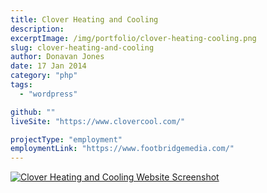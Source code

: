 ```yaml
---
title: Clover Heating and Cooling
description:
excerptImage: /img/portfolio/clover-heating-cooling.png
slug: clover-heating-and-cooling
author: Donavan Jones
date: 17 Jan 2014
category: "php"
tags:
  - "wordpress"

github: ""
liveSite: "https://www.clovercool.com/"

projectType: "employment"
employmentLink: "https://www.footbridgemedia.com/"
---
```


<a href="https://www.clovercool.com/" target="_blank" rel="noopener noreferrer">
  <img src="/img/portfolio/clover-heating-cooling-full.png" alt="Clover Heating and Cooling Website Screenshot" />
</a>
